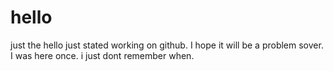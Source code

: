 # hello
just the hello
just stated working on github. I hope it will be a problem sover.
I was here once. i just dont remember when.
